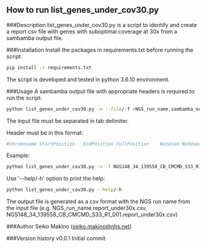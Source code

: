 ## How to run list_genes_under_cov30.py 

###Description
list_genes_under_cov30.py is a script to identify and create a report csv file with genes with suboptimal coverage at 30x from a sambamba output file. 

###Installation 
Install the packages in requirements.txt before running the script. 

```bash
pip install -r requirements.txt 
```

The script is developed and tested in python 3.6.10 environment.

###Usage 
A sambamba output file with appropriate headers is required to run the script:
```bash
python list_genes_under_cov30.py -v --file/-f <NGS_run_name.sambamba_output.txt>
```

The input file must be separated in tab delimiter.

Header must be in this format: 
```bash
#chromosome	StartPosition	EndPosition	FullPosition	NotUsed	NotUsedGeneSymbol;Accession	Size	readCount	meanCoverage	percentage30	sampleName
```

Example:
```bash 
python list_genes_under_cov30.py -v -f NGS148_34_139558_CB_CMCMD_S33_R1_001.sambamba_output.txt
```

Use '--help/-h' option to print the help:
```bash
python list_genes_under_cov30.py --help/-h
```

The output file is generated as a csv format with the NGS run name from the input file (e.g. NGS_run_name.report_under30x.csv, NGS148_34_139558_CB_CMCMD_S33_R1_001.report_under30x.csv)

###Author
Seiko Makino (seiko.makino@nhs.net)

###Version history
v0.0.1 Initial commit

